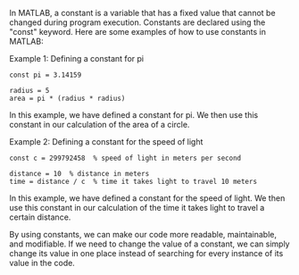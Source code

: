 In MATLAB, a constant is a variable that has a fixed value that cannot be changed during program execution. Constants are declared using the "const" keyword. Here are some examples of how to use constants in MATLAB:

Example 1: Defining a constant for pi

```
const pi = 3.14159 

radius = 5 
area = pi * (radius * radius) 
```

In this example, we have defined a constant for pi. We then use this constant in our calculation of the area of a circle.

Example 2: Defining a constant for the speed of light

```
const c = 299792458  % speed of light in meters per second

distance = 10  % distance in meters
time = distance / c  % time it takes light to travel 10 meters
```

In this example, we have defined a constant for the speed of light. We then use this constant in our calculation of the time it takes light to travel a certain distance.

By using constants, we can make our code more readable, maintainable, and modifiable. If we need to change the value of a constant, we can simply change its value in one place instead of searching for every instance of its value in the code.